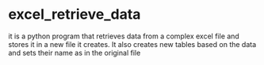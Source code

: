 # excel_retrieve_data
it is a python program that retrieves data from a complex excel file and stores it in a new file it creates. It also creates new tables based on the data and sets their name as in the original file
